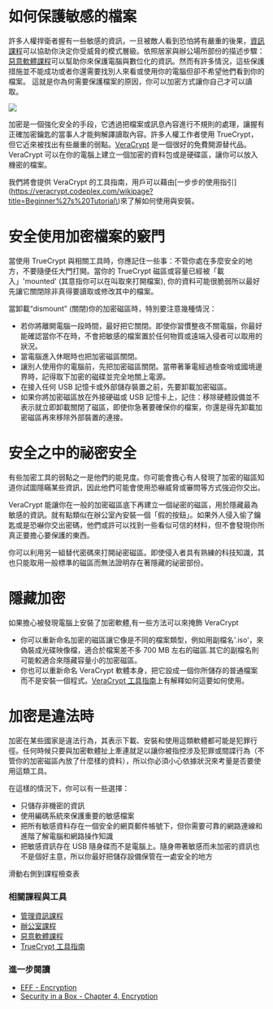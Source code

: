 如何保護敏感的檔案
===============

許多人權捍衛者握有一些敏感的資訊，一旦被敵人看到恐怕將有嚴重的後果，[資訊課程](umbrella://lesson/managing-information)可以協助你決定你受威脅的模式層級。依照居家與辦公場所部份的描述步驟：[惡意軟體課程](umbrella://lesson/malware)可以幫助你來保護電腦與數位化的資訊。然而有許多情況，這些保護措施並不能成功或者你還需要找別人來看或使用你的電腦但卻不希望他們看到你的檔案。 這就是你為何需要保護檔案的原因，你可以加密方式讓你自己才可以讀取。

![](protecting1.png)

加密是一個強化安全的手段，它透過把檔案或訊息內容進行不規則的處理，讓握有正確加密鑰匙的當事人才能夠解譯讀取內容。許多人權工作者使用 TrueCrypt，但它近來被找出有些嚴重的弱點。[VeraCrypt](https://veracrypt.codeplex.com/wikipage?title=Downloads) 是一個很好的免費開源替代品。VeraCrypt 可以在你的電腦上建立一個加密的資料包或是硬碟區，讓你可以放入機密的檔案。

我們將會提供 VeraCrypt 的工具指南，用戶可以藉由[一步步的使用指引](https://veracrypt.codeplex.com/wikipage?title=Beginner%27s%20Tutorial\)來了解如何使用與安裝。

安全使用加密檔案的竅門
====================

當使用 TrueCrypt 與相關工具時，你應記住一些事：不管你處在多麼安全的地方，不要隨便任大門打開。當你的 TrueCrypt 磁區或容量已經被「載入」'mounted' (其意指你可以在叫取來打開檔案), 你的資料可能很脆弱所以最好先讓它關閉除非真得要讀取或修改其中的檔案。

當卸載“dismount” (關閉)你的加密磁區時，特別要注意幾種情況：

- 若你將離開電腦一段時間，最好把它關閉。即使你習慣整夜不關電腦，你最好能確認當你不在時，不會把敏感的檔案置於任何物質或遠端入侵者可以取用的狀況。
- 當電腦進入休眠時也把加密磁區關閉。
- 讓別人使用你的電腦前，先把加密磁區關閉。當帶著筆電經過檢查哨或國境邊界時，記得取下加密的磁碟並完全地關上電源。
- 在接入任何 USB 記憶卡或外部儲存裝置之前，先要卸載加密磁區。
- 如果你將加密磁區放在外接硬磁或 USB 記憶卡上，記住：移除硬體設備並不表示就立即卸載關閉了磁區，即使你急著要確保你的檔案，你還是得先卸載加密磁區再來移除外部裝置的連接。

安全之中的祕密安全
================

有些加密工具的弱點之一是他們的能見度。你可能會擔心有人發現了加密的磁區知道你試圖隱瞞某些資訊，因此他們可能會使用恐嚇威脅或審問等方式強迫你交出。

 VeraCrypt 能讓你在一般的加密磁區底下再建立一個祕密的磁區，用於隱藏最為敏感的資訊。就有點類似在辦公室內安裝一個「假的按鈕」。如果外人侵入偷了鑰匙或是恐嚇你交出密碼，他們或許可以找到一些看似可信的材料，但不會發現你所真正要擔心要保護的東西。

你可以利用另一組替代密碼來打開祕密磁區。即使侵入者具有熟練的科技知識，其也只能取用一般標準的磁區而無法證明存在著隱藏的祕密部份。

隱藏加密
=========

如果擔心被發現電腦上安裝了加密軟體,有一些方法可以來掩飾 VeraCrypt
- 你可以重新命名加密的磁區讓它像是不同的檔案類型，例如用副檔名'.iso'，來偽裝成光碟映像檔，適合於檔案差不多 700 MB 左右的磁區.其它的副檔名則可能較適合來隱藏容量小的加密磁區。
- 你也可以重新命名 VeraCrypt 軟體本身，把它設成一個你所儲存的普通檔案而不是安裝一個程式。[VeraCrypt 工具指南](umbrella://lesson/truecrypt)上有解釋如何這要如何使用。

加密是違法時
==========
加密在某些國家是違法行為，其表示下載、安裝和使用這類軟體都可能是犯罪行徑。任何時候只要與加密軟體扯上牽連就足以讓你被指控涉及犯罪或間諜行為（不管你的加密磁區內放了什麼樣的資料），所以你必須小心依據狀況來考量是否要使用這類工具。

在這樣的情況下，你可以有一些選擇：
- 只儲存非機密的資訊
- 使用編碼系統來保護重要的敏感檔案
- 把所有敏感資料存在一個安全的網頁郵件帳號下，但你需要可靠的網路連線和進階了解電腦和網路操作知識
- 把敏感資訊存在 USB 隨身碟而不是電腦上。隨身帶著敏感而未加密的資訊也不是個好主意，所以你最好把儲存設備保管在一處安全的地方

滑動右側到課程檢查表

### 相關課程與工具

- [管理資訊課程](umbrella://lesson/managing-information)
- [辦公室課程](umbrella://lesson/office)
- [惡意軟體課程](umbrella://lesson/malware)
- [TrueCrypt 工具指南](umbrella://lesson/truecrypt)

### 進一步閱讀
- [EFF - Encryption](https://ssd.eff.org/en/module/what-encryption)
- [Security in a Box - Chapter 4, Encryption](https://securityinabox.org/chapter-4)
